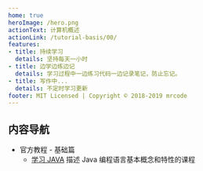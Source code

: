 ```yaml
---
home: true
heroImage: /hero.png
actionText: 计算机概述
actionLink: /tutorial-basis/00/
features:
- title: 持续学习
  details: 坚持每天一小时
- title: 边学边练边记
  details: 学习过程中一边练习代码一边记录笔记，防止忘记。
- title: 写作中...
  details: 不定时学习更新
footer: MIT Licensed | Copyright © 2018-2019 mrcode
---
```



## 内容导航

- 官方教程 - 基础篇
  - [学习 JAVA](/java/) 描述 Java 编程语言基本概念和特性的课程
